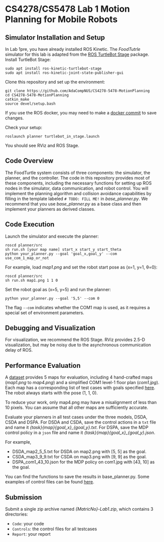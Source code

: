 # CS4278/CS5478 Lab 1 Motion Planning for Mobile Robots


## Simulator Installation and Setup
In Lab 1pre, you have already installed ROS Kinetic. The *FoodTutrle* simulator for this lab is adapted from the [ROS TurtleBot Stage](http://wiki.ros.org/turtlebot_stage) package.
Install TurtleBot Stage:
```
sudo apt install ros-kinetic-turtlebot-stage
sudo apt install ros-kinetic-joint-state-publisher-gui
```

Clone this repository and set up the environment:
```
git clone https://github.com/AdaCompNUS/CS4278-5478-MotionPlanning
cd CS4278-5478-MotionPlanning
catkin_make
source devel/setup.bash
```
If you use the ROS docker, you may need to make a [docker commit](https://docs.docker.com/engine/reference/commandline/commit/) to save changes. 

Check your setup:
```
roslaunch planner turtlebot_in_stage.launch
```
You should see RViz and ROS Stage. 

## Code Overview
The FoodTurtle system consists of three components: the simulator, the planner, and the controller. The code in this repository provides most of these components, including the necessary functions for setting up ROS nodes in the simulator, data communication, and robot control. You will implement the planning algorithm and collision avoidance capabilities by filling in the template labeled `# TODO: FILL ME!` in *base_planner.py*. We recommend that you use *base_planner.py* as a base class and then implement your planners as derived classes.

## Code Execution
Launch the simulator and execute the planner: 
```
roscd planner/src
sh run.sh [your map name] start_x start_y start_theta
python your_planner.py --goal 'goal_x,goal_y' --com use_com_1_map_or_not
```

For example, load *map1.png* and set the robot start pose as (x=1, y=1, θ=0): 
```
roscd planner/src
sh run.sh map1.png 1 1 0
```

Set the robot goal as (x=5, y=5) and run the planner:
```
python your_planner.py --goal '5,5' --com 0
```
The flag `--com`  indicates whether the COM1 map is used, as it requires a special set of environment parameters. 

## Debugging and Visualization
For visualization, we recommend the ROS Stage. RViz provides 2.5-D visualization, but may be noisy due to the asynchronous communication delay of ROS.

## Performance Evaluation
A [dataset](./src/planner/maps/) provides 5 maps for evaluation, including 4 hand-crafted maps (*map1.png* to *map4.png*) and a simplified COM1 level-1 floor plan (*com1.jpg*). Each map has a corresponding list of test cases with goals specified [here](./files/goals.json). The robot always starts with the pose (1, 1, 0).

To reduce your work, only map4.png may have a misalignment of less than 10 pixels. You can assume that all other maps are sufficiently accurate.

Evaluate your planners in all test cases under the three models, DSDA, CSDA and DSPA. For DSDA and CSDA, save the control actions in a `txt` file and name it *{task}_{map}_{goal_x}_{goal_y}.txt*. For DSPA, save the MDP control policy in a `json` file and name it *{task}_{map}_{goal_x}_{goal_y}.json*.


For example, 
- DSDA_map2_5_5.txt for DSDA on map2.png with [5, 5] as the goal.
- CSDA_map3_9_9.txt for CSDA on map3.png with [9, 9] as the goal.
- DSPA_com1_43_10.json for the MDP policy on com1.jpg with [43, 10] as the goal.

You can find the functions to save the results in base_planner.py. Some examples of control files can be found [here](./files/).

## Submission
Submit a single zip archive named *{MatricNo}-Lab1.zip*, which contains 3 directories:
- `Code`: your code
- `Controls`: the control files for all testcases
- `Report`: your report
